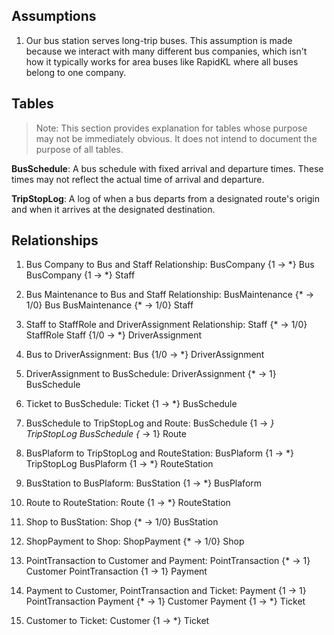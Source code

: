 ## Assumptions
1. Our bus station serves long-trip buses. This assumption is made because we interact with many different bus companies, which isn't how it typically works for area buses like RapidKL where all buses belong to one company.

## Tables
> Note: This section provides explanation for tables whose purpose may not be immediately obvious. It does not intend to document the purpose of all tables.

**BusSchedule**: A bus schedule with fixed arrival and departure times. These times may not reflect the actual time of arrival and departure.

**TripStopLog**: A log of when a bus departs from a designated route's origin and when it arrives at the designated destination. 

## Relationships
1. Bus Company to Bus and Staff Relationship:
BusCompany {1 → *} Bus
BusCompany {1 → *} Staff

2. Bus Maintenance to Bus and Staff Relationship:
BusMaintenance {* → 1/0} Bus
BusMaintenance {* → 1/0} Staff

3. Staff to StaffRole and DriverAssignment Relationship:
Staff {* → 1/0} StaffRole
Staff {1/0 → *} DriverAssignment

4. Bus to DriverAssignment:
Bus {1/0 → *} DriverAssignment

5. DriverAssignment to BusSchedule:
DriverAssignment {* → 1} BusSchedule

6. Ticket to BusSchedule:
Ticket {1 → *} BusSchedule

7. BusSchedule to TripStopLog and Route:
BusSchedule {1 → *} TripStopLog
BusSchedule {* → 1} Route

8. BusPlaform to TripStopLog and RouteStation:
BusPlaform {1 → *} TripStopLog
BusPlaform {1 → *} RouteStation

9. BusStation to BusPlaform:
BusStation {1 → *} BusPlaform

10. Route to RouteStation:
Route {1 → *} RouteStation

11. Shop to BusStation:
Shop {* → 1/0} BusStation

12. ShopPayment to Shop:
ShopPayment {* → 1/0} Shop

13. PointTransaction to Customer and Payment:
PointTransaction {* → 1} Customer
PointTransaction {1 → 1} Payment

14. Payment to Customer, PointTransaction and Ticket:
Payment {1 → 1} PointTransaction
Payment {* → 1} Customer
Payment {1 → *} Ticket

15. Customer to Ticket:
Customer {1 → *} Ticket
